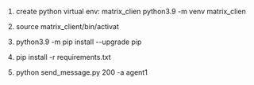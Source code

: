 1. create python virtual env: matrix_clien
   python3.9 -m venv matrix_clien

2. source matrix_client/bin/activat

3. python3.9 -m pip install --upgrade pip

4. pip install -r requirements.txt

5. python send_message.py 200 -a agent1

